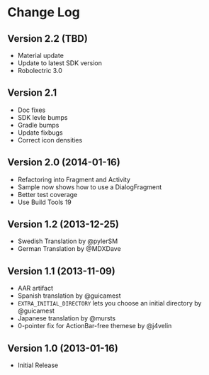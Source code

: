 Change Log
==========

Version 2.2 (TBD)
-----------------

 * Material update
 * Update to latest SDK version
 * Robolectric 3.0

Version 2.1
-----------

 * Doc fixes
 * SDK levle bumps
 * Gradle bumps
 * Update fixbugs
 * Correct icon densities

Version 2.0 (2014-01-16)
------------------------

 * Refactoring into Fragment and Activity
 * Sample now shows how to use a DialogFragment
 * Better test coverage
 * Use Build Tools 19

Version 1.2 (2013-12-25)
------------------------

 * Swedish Translation by @pylerSM
 * German Translation by @MDXDave

Version 1.1 (2013-11-09)
------------------------

 * AAR artifact
 * Spanish translation by @guicamest
 * `EXTRA_INITIAL_DIRECTORY` lets you choose an initial directory by @guicamest
 * Japanese translation by @mursts
 * 0-pointer fix for ActionBar-free themese by @j4velin

Version 1.0 (2013-01-16)
------------------------

 * Initial Release
